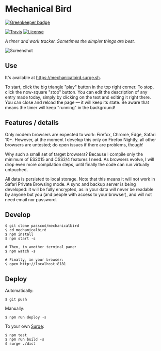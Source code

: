 # Mechanical Bird

[![Greenkeeper badge](https://badges.greenkeeper.io/passcod/mechanicalbird.svg)](https://greenkeeper.io/)

[![Travis](https://img.shields.io/travis/passcod/mechanicalbird.svg?style=flat-square)](https://travis-ci.org/passcod/mechanicalbird)
[![License](https://img.shields.io/badge/license-ISC-blue.svg?style=flat-square)](https://spdx.org/licenses/ISC.html)

_A timer and work tracker. Sometimes the simpler things are best._

![Screenshot](https://cloud.githubusercontent.com/assets/155787/17456706/7be4d8ca-5c35-11e6-9eb0-5a44f1d2ed28.png)

## Use

It's available at https://mechanicalbird.surge.sh.

To start, click the big triangle "play" button in the top right corner. To
stop, click the now-square "stop" button. You can edit the description of any
entry made today, simply by clicking on the text and editing it right there.
You can close and reload the page — it will keep its state. Be aware that means
the timer will keep "running" in the background!

## Features / details

Only modern browsers are expected to work: Firefox, Chrome, Edge, Safari 10+.
However, at the moment I develop this only on Firefox Nightly, all other
browsers are untested; do open issues if there are problems, though!

Why such a small set of target browsers? Because I compile only the minimum of
ES2015 and CSS3/4 features I need. As browsers evolve, I will drop even more
compilation steps, until finally the code can run virtually untouched.

All data is persisted to local storage. Note that this means it will not work
in Safari Private Browsing mode. A sync and backup server is being developed:
it will be fully encrypted, as in your data will never be readable by anyone
but you (and people with access to your browser), and will not need email nor
password.

## Develop

```
$ git clone passcod/mechanicalbird
$ cd mechanicalbird
$ npm install
$ npm start -s

# Then, in another terminal pane:
$ npm watch -s

# Finally, in your browser:
$ open http://localhost:8181
```

## Deploy

Automatically:

```
$ git push
```

Manually:

```
$ npm run deploy -s
```

To your own [Surge](https://surge.sh):

```
$ npm test
$ npm run build -s
$ surge ./dist
```

